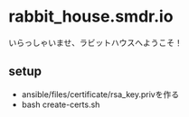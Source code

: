 # rabbit_house.smdr.io

いらっしゃいませ、ラビットハウスへようこそ！

## setup

- ansible/files/certificate/rsa_key.privを作る
- bash create-certs.sh
